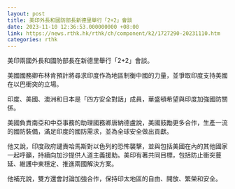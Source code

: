 ```yaml
---
layout: post
title: 美印外長和國防部長新德里舉行「2+2」會談
date: 2023-11-10 12:36:53.000000000 +08:00
link: https://news.rthk.hk/rthk/ch/component/k2/1727290-20231110.htm
categories: rthk
---
```


美印兩國外長和國防部長在新德里舉行「2+2」會談。

美國國務卿布林肯預計將尋求印度作為地區制衡中國的力量，並爭取印度支持美國在以巴衝突的立場。

印度、美國、澳洲和日本是「四方安全對話」成員，華盛頓希望與印度加強國防關係。

美國負責南亞和中亞事務的助理國務卿唐納德盧說，美國鼓勵更多合作，生產一流的國防裝備，滿足印度的國防需求，並為全球安全做出貢獻。

他又說，印度政府譴責哈馬斯對以色列的恐怖襲擊，並與包括美國在內的其他國家一起呼籲，持續向加沙提供人道主義援助。美印有著共同目標，包括防止衝突蔓延、維護中東穩定、推進兩國解決方案。

他補充說，雙方還會討論加強合作，保持印太地區的自由、開放、繁榮和安全。
